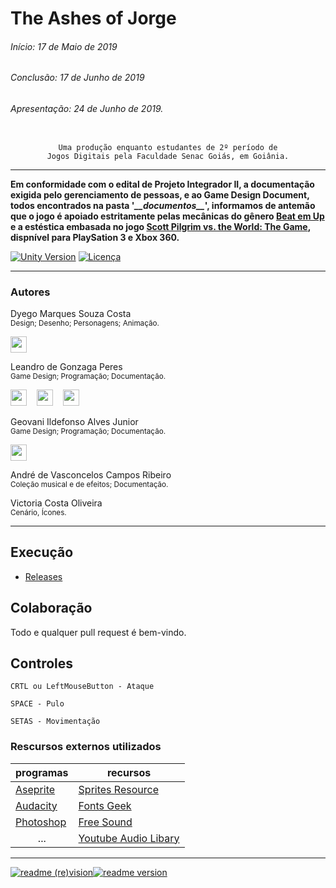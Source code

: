 # The Ashes of Jorge
###### Início: 17 de Maio de 2019
###### Conclusão: 17 de Junho de 2019
###### Apresentação: 24 de Junho de 2019.
<center>
<code>
Uma produção enquanto estudantes de 2º período de
Jogos Digitais pela Faculdade Senac Goiás, em Goiânia.
</code>
</center>

---

<b>Em conformidade com o edital de Projeto Integrador II, a documentação exigida pelo gerenciamento de pessoas, e ao Game Design Document, todos encontrados na pasta '*\___documentos_\_\_*', informamos de antemão que o jogo é apoiado estritamente pelas mecânicas do gênero [Beat em Up](https://pt.wikipedia.org/wiki/Beat_%27em_up) e a estéstica embasada no jogo [Scott Pilgrim vs. the World: The Game](https://en.wikipedia.org/wiki/Scott_Pilgrim_vs._the_World:_The_Game), dispnível para PlaySation 3 e Xbox 360.</b>

[![Unity Version](https://img.shields.io/badge/Unity-2019.1-green.svg?logo=unity&style=flat-square&colorA=000000)](https://store.unity.com/download?ref=personal) [![Licença](https://img.shields.io/badge/Licença-MIT-blue.svg?style=flat-square)](https://github.com/zschzen/The-ashes-of-Jorge/blob/master/LICENSE)
___

### Autores

Dyego Marques Souza Costa<br/>
<sup>Design; Desenho; Personagens; Animação.</sup>

[<img height="26" width="26" src="https://unpkg.com/simple-icons@1.9.28/icons/instagram.svg"/>](https://www.instagram.com/dydi.arts/)

Leandro de Gonzaga Peres<br/>
<sup>Game Design; Programação; Documentação.</sup>

[<img height="26" width="26" src="https://unpkg.com/simple-icons@1.9.28/icons/instagram.svg"/>](https://www.instagram.com/zschzen)
&nbsp;&nbsp;&nbsp;[<img height="26" width="26" src="https://unpkg.com/simple-icons@1.9.28/icons/wire.svg"/>](@zschzen)
&nbsp;&nbsp;&nbsp;[<img height="26" width="26" src="https://unpkg.com/simple-icons@1.9.28/icons/github.svg"/>](https://github.com/SOHNE/)

Geovani Ildefonso Alves Junior<br/>
<sup>Game Design; Programação; Documentação.</sup>

[<img height="26" width="26" src="https://unpkg.com/simple-icons@1.9.28/icons/instagram.svg" />](https://www.instagram.com/geov4ni/)

André de Vasconcelos Campos Ribeiro<br/>
<sup>Coleção musical e de efeitos; Documentação.</sup>

Victoria Costa Oliveira<br/>
<sup>Cenário, Ícones.</sup>
<hr>
 
## Execução
- [Releases](https://github.com/zschzen/The-ashes-of-Jorge/releases)

## Colaboração
Todo e qualquer pull request é bem-vindo.

## Controles
```
CRTL ou LeftMouseButton - Ataque

SPACE - Pulo

SETAS - Movimentação
```

### Rescursos externos utilizados
| programas | recursos 	|
|---------------------------------------------------------------|----------------------------------------------------------------------------------------------
| [Aseprite](https://www.aseprite.org) 	| [Sprites Resource](https://www.spriters-resource.com/xbox_360/scottpilgrimvstheworldthegame)
| [Audacity](https://www.audacityteam.org) 	| [Fonts Geek](http://fontsgeek.com)
| [Photoshop](https://www.adobe.com/br/products/photoshop.html) 	| [Free Sound](http://freesound.org)                   
| <center>...</center> 	| [Youtube Audio Libary](https://www.youtube.com/audiolibrary/music)
___

[![readme (re)vision](https://img.shields.io/badge/%2F~.-lightgrey.svg?style=flat-square&colorA=808080&colorB=808080)![readme version](https://img.shields.io/badge/17%2F06%2F19--lightgrey.svg?style=flat-square&colorA=000000&colorB=ffffff)](https://works.sohne.com.br)

